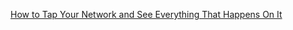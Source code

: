 
[How to Tap Your Network and See Everything That Happens On It](https://lifehacker.com/how-to-tap-your-network-and-see-everything-that-happens-1649292940)
